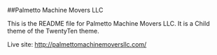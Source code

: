 ##Palmetto Machine Movers LLC

This is the README file for Palmetto Machine Movers LLC. It is a Child theme of the TwentyTen theme.

Live site: http://palmettomachinemoversllc.com/